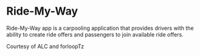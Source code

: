 # Ride-My-Way
Ride-My-Way app is a carpooling application that provides drivers with the ability to create ride offers and passengers to join available ride offers.

Courtesy of ALC and forloopTz
